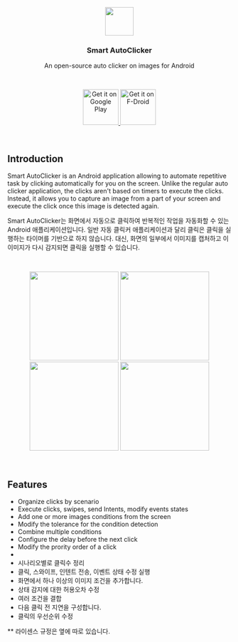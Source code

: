 <p align="center">
  <img src="https://github.com/Nain57/SmartAutoClicker/blob/master/smartautoclicker/src/main/ic_smart_auto_clicker-playstore.png?raw=true" height="64">
  <h3 align="center">Smart AutoClicker</h3>
  <p align="center">An open-source auto clicker on images for Android<p>
</p>

<br>

<p align="center">
  <a href='https://play.google.com/store/apps/details?id=com.buzbuz.smartautoclicker&pcampaignid=MKT-Other-global-all-co-prtnr-py-PartBadge-Mar2515-1'>
    <img alt='Get it on Google Play' height='80' src='https://play.google.com/intl/en_us/badges/images/generic/en_badge_web_generic.png'/>
  </a>
  <a href='https://f-droid.org/packages/com.buzbuz.smartautoclicker/'>
    <img alt='Get it on F-Droid' height='80' src='https://fdroid.gitlab.io/artwork/badge/get-it-on.png'/>
  </a>
</p>

</br>
 
## Introduction

Smart AutoClicker is an Android application allowing to automate repetitive task by clicking automatically for you on the screen. Unlike the regular auto clicker application, the clicks aren't based on timers to execute the clicks. Instead, it allows you to capture an image from a part of your screen and execute the click once this image is detected again.

Smart AutoClicker는 화면에서 자동으로 클릭하여 반복적인 작업을 자동화할 수 있는 Android 애플리케이션입니다. 일반 자동 클릭커 애플리케이션과 달리 클릭은 클릭을 실행하는 타이머를 기반으로 하지 않습니다. 대신, 화면의 일부에서 이미지를 캡처하고 이 이미지가 다시 감지되면 클릭을 실행할 수 있습니다.

<br>
<p align="center">
  <img src="https://i.postimg.cc/VYtCZrN0/1.png" width="200">
  <img src="https://i.postimg.cc/Vsf0NKWX/2.png" width="200">
  <img src="https://i.postimg.cc/51gFrMfg/3.png" width="200">
  <img src="https://i.postimg.cc/wHgmFBY3/4.png" width="200">
</p>
<br>

## Features

- Organize clicks by scenario
- Execute clicks, swipes, send Intents, modify events states
- Add one or more images conditions from the screen
- Modify the tolerance for the condition detection
- Combine multiple conditions
- Configure the delay before the next click
- Modify the prority order of a click
- 
- 시나리오별로 클릭수 정리
- 클릭, 스와이프, 인텐트 전송, 이벤트 상태 수정 실행
- 화면에서 하나 이상의 이미지 조건을 추가합니다.
- 상태 감지에 대한 허용오차 수정
- 여러 조건을 결합
- 다음 클릭 전 지연을 구성합니다.
- 클릭의 우선순위 수정

** 라이센스 규정은 옆에 따로 있습니다.

